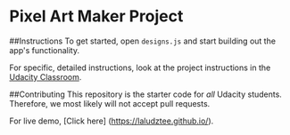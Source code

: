 # Pixel Art Maker Project

##Instructions
To get started, open `designs.js` and start building out the app's functionality.

For specific, detailed instructions, look at the project instructions in the [Udacity Classroom](https://classroom.udacity.com/me).

##Contributing
This repository is the starter code for _all_ Udacity students. Therefore, we most likely will not accept pull requests.

For live demo, [Click here] (https://laludztee.github.io/).
